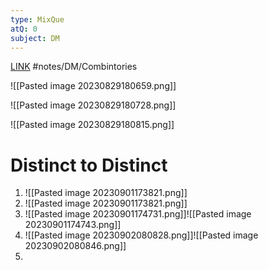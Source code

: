 ```yaml
---
type: MixQue
atQ: 0
subject: DM
---
```

[LINK](https://uxkhzfstdjcborfuyyknhkhbyfnskrywvveioufkbjkupomnptjwvhbavkysuhi.vercel.app/gateoverflow.in/quiz/results.html?exam_id=342)
#notes/DM/Combintories

![[Pasted image 20230829180659.png]]

![[Pasted image 20230829180728.png]]

![[Pasted image 20230829180815.png]]
# Distinct to Distinct
1.  ![[Pasted image 20230901173821.png]]
2. ![[Pasted image 20230901173821.png]]
3. ![[Pasted image 20230901174731.png]]![[Pasted image 20230901174743.png]]
5. ![[Pasted image 20230902080828.png]]![[Pasted image 20230902080846.png]]
6. 